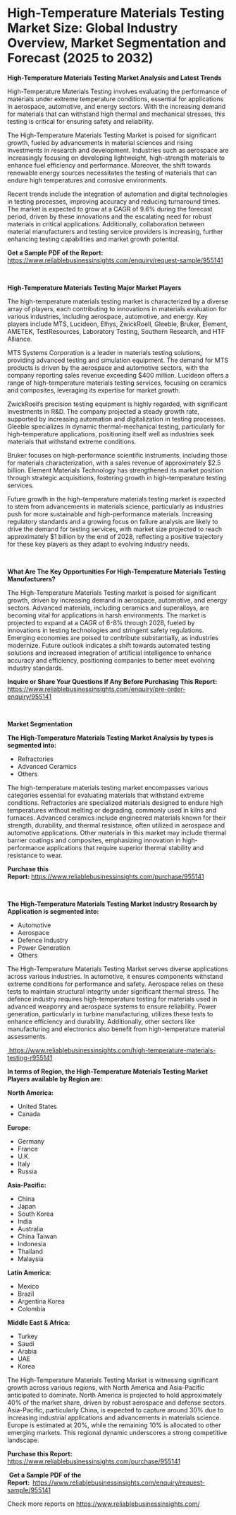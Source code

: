 <p><h1>High-Temperature Materials Testing Market Size: Global Industry Overview, Market Segmentation and Forecast (2025 to 2032)</h1></p><p><strong>High-Temperature Materials Testing Market Analysis and Latest Trends</strong></p>
<p><p>High-Temperature Materials Testing involves evaluating the performance of materials under extreme temperature conditions, essential for applications in aerospace, automotive, and energy sectors. With the increasing demand for materials that can withstand high thermal and mechanical stresses, this testing is critical for ensuring safety and reliability. </p><p>The High-Temperature Materials Testing Market is poised for significant growth, fueled by advancements in material sciences and rising investments in research and development. Industries such as aerospace are increasingly focusing on developing lightweight, high-strength materials to enhance fuel efficiency and performance. Moreover, the shift towards renewable energy sources necessitates the testing of materials that can endure high temperatures and corrosive environments. </p><p>Recent trends include the integration of automation and digital technologies in testing processes, improving accuracy and reducing turnaround times. The market is expected to grow at a CAGR of 9.6% during the forecast period, driven by these innovations and the escalating need for robust materials in critical applications. Additionally, collaboration between material manufacturers and testing service providers is increasing, further enhancing testing capabilities and market growth potential.</p></p>
<p><strong>Get a Sample PDF of the Report:&nbsp;</strong> <a href="https://www.reliablebusinessinsights.com/enquiry/request-sample/955141?utm_campaign=3083&utm_medium=2&utm_source=Github&utm_content=ia&utm_term=11032025&utm_id=high-temperature-materials-testing">https://www.reliablebusinessinsights.com/enquiry/request-sample/955141</a></p>
<p>&nbsp;</p>
<p><strong>High-Temperature Materials Testing Major Market Players</strong></p>
<p><p>The high-temperature materials testing market is characterized by a diverse array of players, each contributing to innovations in materials evaluation for various industries, including aerospace, automotive, and energy. Key players include MTS, Lucideon, Elhys, ZwickRoell, Gleeble, Bruker, Element, AMETEK, TestResources, Laboratory Testing, Southern Research, and HTF Alliance. </p><p>MTS Systems Corporation is a leader in materials testing solutions, providing advanced testing and simulation equipment. The demand for MTS products is driven by the aerospace and automotive sectors, with the company reporting sales revenue exceeding $400 million. Lucideon offers a range of high-temperature materials testing services, focusing on ceramics and composites, leveraging its expertise for market growth.</p><p>ZwickRoell’s precision testing equipment is highly regarded, with significant investments in R&D. The company projected a steady growth rate, supported by increasing automation and digitalization in testing processes. Gleeble specializes in dynamic thermal-mechanical testing, particularly for high-temperature applications, positioning itself well as industries seek materials that withstand extreme conditions.</p><p>Bruker focuses on high-performance scientific instruments, including those for materials characterization, with a sales revenue of approximately $2.5 billion. Element Materials Technology has strengthened its market position through strategic acquisitions, fostering growth in high-temperature testing services.</p><p>Future growth in the high-temperature materials testing market is expected to stem from advancements in materials science, particularly as industries push for more sustainable and high-performance materials. Increasing regulatory standards and a growing focus on failure analysis are likely to drive the demand for testing services, with market size projected to reach approximately $1 billion by the end of 2028, reflecting a positive trajectory for these key players as they adapt to evolving industry needs.</p></p>
<p>&nbsp;</p>
<p><strong>What Are The Key Opportunities For High-Temperature Materials Testing Manufacturers?</strong></p>
<p><p>The High-Temperature Materials Testing market is poised for significant growth, driven by increasing demand in aerospace, automotive, and energy sectors. Advanced materials, including ceramics and superalloys, are becoming vital for applications in harsh environments. The market is projected to expand at a CAGR of 6-8% through 2028, fueled by innovations in testing technologies and stringent safety regulations. Emerging economies are poised to contribute substantially, as industries modernize. Future outlook indicates a shift towards automated testing solutions and increased integration of artificial intelligence to enhance accuracy and efficiency, positioning companies to better meet evolving industry standards.</p></p>
<p><strong>Inquire or Share Your Questions If Any Before Purchasing This Report:</strong> <a href="https://www.reliablebusinessinsights.com/enquiry/pre-order-enquiry/955141?utm_campaign=3083&utm_medium=2&utm_source=Github&utm_content=ia&utm_term=11032025&utm_id=high-temperature-materials-testing">https://www.reliablebusinessinsights.com/enquiry/pre-order-enquiry/955141</a></p>
<p>&nbsp;</p>
<p><strong>Market Segmentation</strong></p>
<p><strong>The High-Temperature Materials Testing Market Analysis by types is segmented into:</strong></p>
<p><ul><li>Refractories</li><li>Advanced Ceramics</li><li>Others</li></ul></p>
<p><p>The high-temperature materials testing market encompasses various categories essential for evaluating materials that withstand extreme conditions. Refractories are specialized materials designed to endure high temperatures without melting or degrading, commonly used in kilns and furnaces. Advanced ceramics include engineered materials known for their strength, durability, and thermal resistance, often utilized in aerospace and automotive applications. Other materials in this market may include thermal barrier coatings and composites, emphasizing innovation in high-performance applications that require superior thermal stability and resistance to wear.</p></p>
<p><strong>Purchase this Report:&nbsp;</strong><a href="https://www.reliablebusinessinsights.com/purchase/955141?utm_campaign=3083&utm_medium=2&utm_source=Github&utm_content=ia&utm_term=11032025&utm_id=high-temperature-materials-testing">https://www.reliablebusinessinsights.com/purchase/955141</a></p>
<p>&nbsp;</p>
<p><strong>The High-Temperature Materials Testing Market Industry Research by Application is segmented into:</strong></p>
<p><ul><li>Automotive</li><li>Aerospace</li><li>Defence Industry</li><li>Power Generation</li><li>Others</li></ul></p>
<p><p>The High-Temperature Materials Testing Market serves diverse applications across various industries. In automotive, it ensures components withstand extreme conditions for performance and safety. Aerospace relies on these tests to maintain structural integrity under significant thermal stress. The defence industry requires high-temperature testing for materials used in advanced weaponry and aerospace systems to ensure reliability. Power generation, particularly in turbine manufacturing, utilizes these tests to enhance efficiency and durability. Additionally, other sectors like manufacturing and electronics also benefit from high-temperature material assessments.</p></p>
<p><a href="https://www.reliablebusinessinsights.com/high-temperature-materials-testing-r955141?utm_campaign=3083&utm_medium=2&utm_source=Github&utm_content=ia&utm_term=11032025&utm_id=high-temperature-materials-testing">&nbsp;https://www.reliablebusinessinsights.com/high-temperature-materials-testing-r955141</a></p>
<p><strong>In terms of Region, the High-Temperature Materials Testing Market Players available by Region are:</strong></p>
<p>
    <p> <strong> North America: </strong>
        <ul>
            <li>United States</li>
            <li>Canada</li>
        </ul>
        </p> 
    <p> <strong> Europe: </strong>
        <ul>
            <li>Germany</li>
            <li>France</li>
            <li>U.K.</li>
            <li>Italy</li>
            <li>Russia</li>
        </ul>
        </p> 
    <p> <strong> Asia-Pacific: </strong>
        <ul>
            <li>China</li>
            <li>Japan</li>
            <li>South Korea</li>
            <li>India</li>
            <li>Australia</li>
            <li>China Taiwan</li>
            <li>Indonesia</li>
            <li>Thailand</li>
            <li>Malaysia</li>
        </ul>
        </p> 
    <p> <strong> Latin America: </strong>
        <ul>
            <li>Mexico</li>
            <li>Brazil</li>
            <li>Argentina Korea</li>
            <li>Colombia</li>
        </ul>
        </p> 
    <p> <strong> Middle East & Africa: </strong>
        <ul>
            <li>Turkey</li>
            <li>Saudi</li>
            <li>Arabia</li>
            <li>UAE</li>
            <li>Korea</li>
        </ul>
    </p>
    </p>
<p><p>The High-Temperature Materials Testing Market is witnessing significant growth across various regions, with North America and Asia-Pacific anticipated to dominate. North America is projected to hold approximately 40% of the market share, driven by robust aerospace and defense sectors. Asia-Pacific, particularly China, is expected to capture around 30% due to increasing industrial applications and advancements in materials science. Europe is estimated at 20%, while the remaining 10% is allocated to other emerging markets. This regional dynamic underscores a strong competitive landscape.</p></p>
<p><strong>Purchase this Report: </strong><a href="https://www.reliablebusinessinsights.com/purchase/955141?utm_campaign=3083&utm_medium=2&utm_source=Github&utm_content=ia&utm_term=11032025&utm_id=high-temperature-materials-testing">https://www.reliablebusinessinsights.com/purchase/955141</a></p>
<p>&nbsp;<strong>Get a Sample PDF of the Report:&nbsp;&nbsp;</strong><a href="https://www.reliablebusinessinsights.com/enquiry/request-sample/955141?utm_campaign=3083&utm_medium=2&utm_source=Github&utm_content=ia&utm_term=11032025&utm_id=high-temperature-materials-testing">https://www.reliablebusinessinsights.com/enquiry/request-sample/955141</a></p>
<p><strong></strong></p>
<p>Check more reports on <a href="https://www.reliablebusinessinsights.com/?utm_campaign=3083&utm_medium=2&utm_source=Github&utm_content=ia&utm_term=11032025&utm_id=high-temperature-materials-testing">https://www.reliablebusinessinsights.com/</a></p>